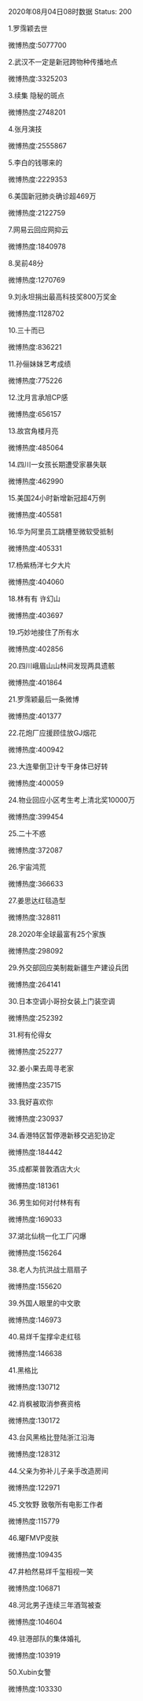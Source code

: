 2020年08月04日08时数据
Status: 200

1.罗霈颖去世

微博热度:5077700

2.武汉不一定是新冠跨物种传播地点

微博热度:3325203

3.续集 隐秘的斑点

微博热度:2748201

4.张月演技

微博热度:2555867

5.李白的钱哪来的

微博热度:2229353

6.美国新冠肺炎确诊超469万

微博热度:2122759

7.网易云回应网抑云

微博热度:1840978

8.吴前48分

微博热度:1270769

9.刘永坦捐出最高科技奖800万奖金

微博热度:1128702

10.三十而已

微博热度:836221

11.孙俪妹妹艺考成绩

微博热度:775226

12.沈月言承旭CP感

微博热度:656157

13.故宫角楼月亮

微博热度:485064

14.四川一女孩长期遭受家暴失联

微博热度:462990

15.美国24小时新增新冠超4万例

微博热度:405581

16.华为阿里员工跳槽至微软受抵制

微博热度:405331

17.杨紫杨洋七夕大片

微博热度:404060

18.林有有 许幻山

微博热度:403697

19.巧妙地接住了所有水

微博热度:402856

20.四川峨眉山山林间发现两具遗骸

微博热度:401864

21.罗霈颖最后一条微博

微博热度:401377

22.花炮厂应援顾佳放GJ烟花

微博热度:400942

23.大连晕倒卫计专干身体已好转

微博热度:400059

24.物业回应小区考生考上清北奖10000万

微博热度:399454

25.二十不惑

微博热度:372087

26.宇宙鸿荒

微博热度:366633

27.姜思达红毯造型

微博热度:328811

28.2020年全球最富有25个家族

微博热度:298092

29.外交部回应美制裁新疆生产建设兵团

微博热度:264141

30.日本空调小哥扮女装上门装空调

微博热度:252392

31.柯有伦得女

微博热度:252277

32.姜小果去周寻老家

微博热度:235715

33.我好喜欢你

微博热度:230937

34.香港特区暂停港新移交逃犯协定

微博热度:184442

35.成都莱普敦酒店大火

微博热度:181361

36.男生如何对付林有有

微博热度:169033

37.湖北仙桃一化工厂闪爆

微博热度:156264

38.老人为抗洪战士扇扇子

微博热度:155620

39.外国人眼里的中文歌

微博热度:146973

40.易烊千玺撑伞走红毯

微博热度:146638

41.黑格比

微博热度:130712

42.肖枫被取消参赛资格

微博热度:130172

43.台风黑格比登陆浙江沿海

微博热度:128312

44.父亲为弥补儿子亲手改造房间

微博热度:122971

45.文牧野 致敬所有电影工作者

微博热度:115779

46.曜FMVP皮肤

微博热度:109435

47.井柏然易烊千玺相视一笑

微博热度:106871

48.河北男子连续三年酒驾被查

微博热度:104604

49.驻港部队的集体婚礼

微博热度:103919

50.Xubin女警

微博热度:103330

